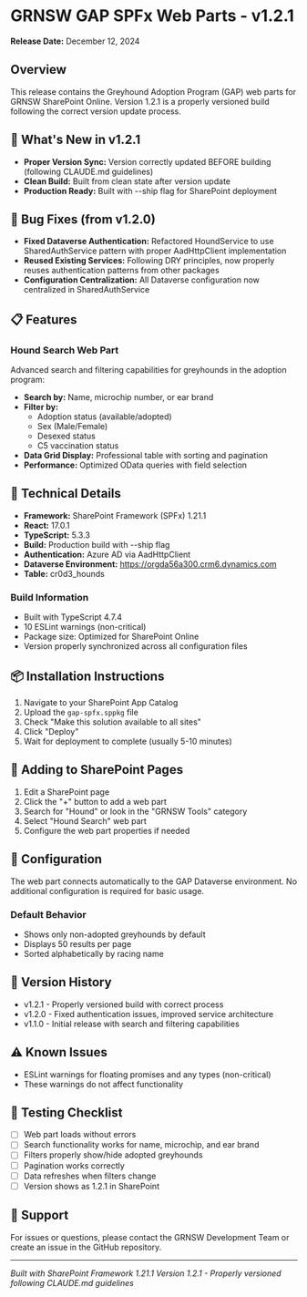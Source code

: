# GRNSW GAP SPFx Web Parts - v1.2.1

**Release Date:** December 12, 2024

## Overview
This release contains the Greyhound Adoption Program (GAP) web parts for GRNSW SharePoint Online. Version 1.2.1 is a properly versioned build following the correct version update process.

## 🔄 What's New in v1.2.1
- **Proper Version Sync:** Version correctly updated BEFORE building (following CLAUDE.md guidelines)
- **Clean Build:** Built from clean state after version update
- **Production Ready:** Built with --ship flag for SharePoint deployment

## 🐛 Bug Fixes (from v1.2.0)
- **Fixed Dataverse Authentication:** Refactored HoundService to use SharedAuthService pattern with proper AadHttpClient implementation
- **Reused Existing Services:** Following DRY principles, now properly reuses authentication patterns from other packages
- **Configuration Centralization:** All Dataverse configuration now centralized in SharedAuthService

## 📋 Features
### Hound Search Web Part
Advanced search and filtering capabilities for greyhounds in the adoption program:
- **Search by:** Name, microchip number, or ear brand
- **Filter by:**
  - Adoption status (available/adopted)
  - Sex (Male/Female)
  - Desexed status
  - C5 vaccination status
- **Data Grid Display:** Professional table with sorting and pagination
- **Performance:** Optimized OData queries with field selection

## 🔧 Technical Details
- **Framework:** SharePoint Framework (SPFx) 1.21.1
- **React:** 17.0.1
- **TypeScript:** 5.3.3
- **Build:** Production build with --ship flag
- **Authentication:** Azure AD via AadHttpClient
- **Dataverse Environment:** https://orgda56a300.crm6.dynamics.com
- **Table:** cr0d3_hounds

### Build Information
- Built with TypeScript 4.7.4
- 10 ESLint warnings (non-critical)
- Package size: Optimized for SharePoint Online
- Version properly synchronized across all configuration files

## 📦 Installation Instructions
1. Navigate to your SharePoint App Catalog
2. Upload the `gap-spfx.sppkg` file
3. Check "Make this solution available to all sites"
4. Click "Deploy"
5. Wait for deployment to complete (usually 5-10 minutes)

## 🚀 Adding to SharePoint Pages
1. Edit a SharePoint page
2. Click the "+" button to add a web part
3. Search for "Hound" or look in the "GRNSW Tools" category
4. Select "Hound Search" web part
5. Configure the web part properties if needed

## 🎯 Configuration
The web part connects automatically to the GAP Dataverse environment. No additional configuration is required for basic usage.

### Default Behavior
- Shows only non-adopted greyhounds by default
- Displays 50 results per page
- Sorted alphabetically by racing name

## 🔄 Version History
- v1.2.1 - Properly versioned build with correct process
- v1.2.0 - Fixed authentication issues, improved service architecture
- v1.1.0 - Initial release with search and filtering capabilities

## ⚠️ Known Issues
- ESLint warnings for floating promises and any types (non-critical)
- These warnings do not affect functionality

## 🧪 Testing Checklist
- [ ] Web part loads without errors
- [ ] Search functionality works for name, microchip, and ear brand
- [ ] Filters properly show/hide adopted greyhounds
- [ ] Pagination works correctly
- [ ] Data refreshes when filters change
- [ ] Version shows as 1.2.1 in SharePoint

## 📧 Support
For issues or questions, please contact the GRNSW Development Team or create an issue in the GitHub repository.

---
*Built with SharePoint Framework 1.21.1*
*Version 1.2.1 - Properly versioned following CLAUDE.md guidelines*